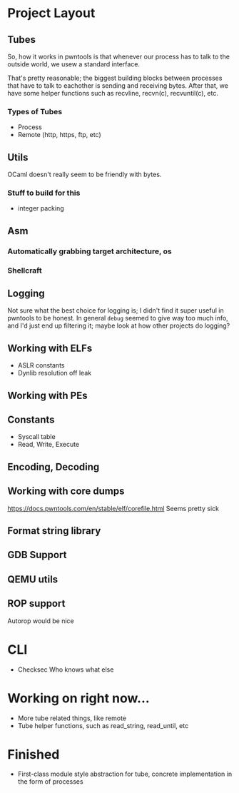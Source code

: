 # Project Layout
## Tubes

So, how it works in pwntools is that whenever our process has to talk to the outside world, we usew a standard interface.

That's pretty reasonable; the biggest building blocks between processes that have to talk to eachother is sending and receiving bytes. 
After that, we have some helper functions such as recvline, recvn(c), recvuntil(c), etc.

### Types of Tubes
+ Process
+ Remote (http, https, ftp, etc)

## Utils

OCaml doesn't really seem to be friendly with bytes.

### Stuff to build for this
+ integer packing

## Asm

### Automatically grabbing target architecture, os

### Shellcraft

## Logging

Not sure what the best choice for logging is; I didn't find it super useful in pwntools to be honest.
In general `debug` seemed to give way too much info, and I'd just end up filtering it; maybe look at how other projects do logging?


## Working with ELFs
+ ASLR constants
+ Dynlib resolution off leak
## Working with PEs
## Constants
+ Syscall table
+ Read, Write, Execute
## Encoding, Decoding
## Working with core dumps
https://docs.pwntools.com/en/stable/elf/corefile.html
Seems pretty sick
## Format string library
## GDB Support
## QEMU utils
## ROP support
Autorop would be nice

# CLI
+ Checksec
Who knows what else

# Working on right now...
+ More tube related things, like remote
+ Tube helper functions, such as read_string, read_until, etc

# Finished
+ First-class module style abstraction for tube, concrete implementation
in the form of processes
